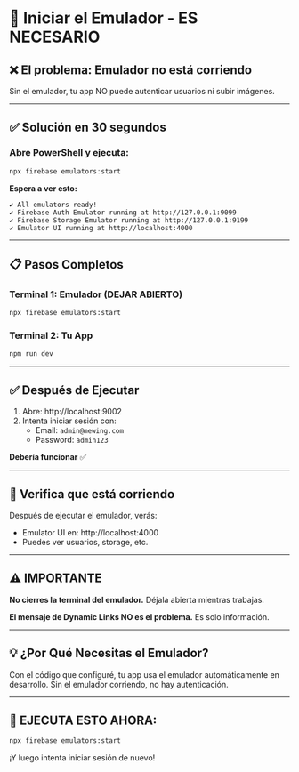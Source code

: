 # 🚀 Iniciar el Emulador - ES NECESARIO

## ❌ El problema: Emulador no está corriendo

Sin el emulador, tu app NO puede autenticar usuarios ni subir imágenes.

---

## ✅ Solución en 30 segundos

### Abre PowerShell y ejecuta:

```powershell
npx firebase emulators:start
```

**Espera a ver esto:**
```
✔ All emulators ready!
✔ Firebase Auth Emulator running at http://127.0.0.1:9099
✔ Firebase Storage Emulator running at http://127.0.0.1:9199
✔ Emulator UI running at http://localhost:4000
```

---

## 📋 Pasos Completos

### Terminal 1: Emulador (DEJAR ABIERTO)
```bash
npx firebase emulators:start
```

### Terminal 2: Tu App
```bash
npm run dev
```

---

## ✅ Después de Ejecutar

1. Abre: http://localhost:9002
2. Intenta iniciar sesión con:
   - Email: `admin@mewing.com`
   - Password: `admin123`

**Debería funcionar** ✅

---

## 🎯 Verifica que está corriendo

Después de ejecutar el emulador, verás:
- Emulator UI en: http://localhost:4000
- Puedes ver usuarios, storage, etc.

---

## ⚠️ IMPORTANTE

**No cierres la terminal del emulador.** Déjala abierta mientras trabajas.

**El mensaje de Dynamic Links NO es el problema.** Es solo información.

---

## 💡 ¿Por Qué Necesitas el Emulador?

Con el código que configuré, tu app usa el emulador automáticamente en desarrollo. Sin el emulador corriendo, no hay autenticación.

---

## 🚀 EJECUTA ESTO AHORA:

```bash
npx firebase emulators:start
```

¡Y luego intenta iniciar sesión de nuevo!



